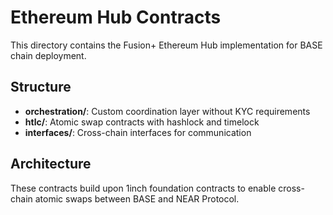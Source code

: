 # Ethereum Hub Contracts

This directory contains the Fusion+ Ethereum Hub implementation for BASE chain deployment.

## Structure

- **orchestration/**: Custom coordination layer without KYC requirements
- **htlc/**: Atomic swap contracts with hashlock and timelock
- **interfaces/**: Cross-chain interfaces for communication

## Architecture

These contracts build upon 1inch foundation contracts to enable cross-chain atomic swaps between BASE and NEAR Protocol.